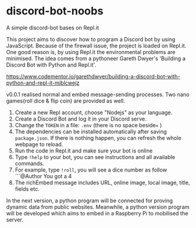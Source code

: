 # discord-bot-noobs
A simple discord-bot bases on Repl.it

This project aims to discover how to program a Discord bot by using JavaScript.
Because of the firewall issue, the project is loaded on Repl.it. One good reason is, by using Repl.it the environmental problems are minimised. The idea comes from a pythoneer Gareth Dwyer's 'Building a Discord Bot with Python and Repl.it'.

  https://www.codementor.io/garethdwyer/building-a-discord-bot-with-python-and-repl-it-miblcwejz

v0.0.1 realised normal and embed message-sending processes. Two nano games(roll dice & flip coin) are provided as well.
 1. Create a new Repl account, choose "Nodejs" as your language.
 2. Create a Discord Bot and log it in your Discord serve.
 3. Change the ```TOKEN``` in a file: ```.env``` (there is no space beside```=``` )
 4. The dependencies can be installed automatically after saving ```package.json```. If there is nothing happen, you can refresh the whole webpage to reload.
 5. Run the code in Repl.it and make sure your bot is online
 6. Type ``` !help ``` to your bot, you can see instructions and all available commands.
 7. For example, type ```!roll```, you will see a dice number as follow ```@Author You got a 4 
 8. The richEmbed message includes URL, online image, local image, title, fields etc.
 
 
 
 
 
 In the next version, a python program will be connected for proving dynamic data from public websites. Meanwhile, a python version program will be developed which aims to embed in a Raspberry Pi to mobilised the server.
